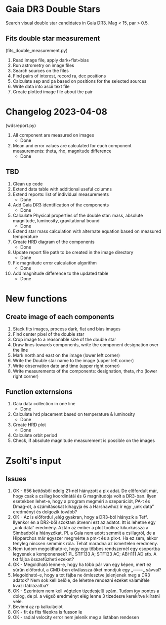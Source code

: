 # Gaia DR3 Double Stars
Search visual double star candidates in Gaia DR3. Mag &lt; 15, par > 0.5.

## Fits double star measurement
(fits_double_measurement.py)
1. Read image file, apply dark+flat+bias
2. Run astrometry on image files
3. Search sources on the files
4. Find pairs of interest, record ra, dec positions
5. Calculate sep and pa based on positions for the selected sources
6. Write data into ascii text file
7. Create plotted image file about the pair

# Changelog 2023-04-08
(wdsreport.py)
1. All component are measured on images
    - Done
2. Mean and error values are calculated for each component measurements: theta, rho, magnitude difference
    - Done

## TBD
1. Clean up code
2. Extend data table with additional useful columns
3. Extend reports: list of individual measurements
    - Done
4. Add Gaia DR3 identification of the components
    - Done
5. Calculate Physical properties of the double star: mass, absolute magnitude, luminosity, gravitational bound
    - Done
6. Extend star mass calculation with alternate equation based on measured temperature
7. Create HRD diagram of the components
    - Done
8. Update report file path to be created in the image directory
    - Done
9. Fix magnitude error calculation algorithm
    - Done
10. Add magnitude difference to the updated table
    - Done


# New functions
## Create image of each components
1. Stack fits images, process dark, flat and bias images
2. Find center pixel of the double star
3. Crop image to a reasonable size of the double star
4. Draw lines towards components, write the component designation over the line
5. Mark north and east on the image (lower left corner)
6. Write the Double star name to the image (upper left corner)
7. Write observation date and time (upper right corner)
8. Write measurements of the components: designation, theta, rho (lower right corner)

## Function externsions
1. Gaia data collection in one line
    - Done
2. Calculate hrd placement based on temperature & luminosity
    - Done
3. Create HRD plot
    - Done
4. Calculate orbit period
5. Check, if absolute magnitude measurement is possible on the images


# Zsolti's input
## Issues
1. OK - 656 kettősből eddig 21-nél hiányzott a plx adat. De előfordult már, hogy csak a csillag koordinátái és G magnitudója volt a DR3-ban.  Ilyen esetekben lehet-e, hogy a program megméri a szeparációt, PA-t és Dmag-ot, a számításokat kihagyja és a Harshawhoz ír egy „unk data” eredményt és dolgozik tovább?
2. OK - Az is előfordul ,elég gyakran, hogy a DR3-ból hiányzik a Teff. Ilyenkor én a DR2-ből szoktam átvenni ezt az adatot. Itt is lehetne egy „unk data” eredmény. Aztán az ember a plot toolhoz kikurkássza a Simbadból a hiányzókat. Pl. a Gaia nem adott semmit a csillagról, de a Hipparchos már egyszer megmérte a pm-t és a plx-t. Ha ez sem, akkor tényleg nincsen semmink róla. Tehát maradna az ismertelen eredmény.
3. Nem tudom megoldható-e, hogy egy többes rendszernél egy csoportba legyenek a komponensek? PL STF133 A; STF133 AC; ABH111 AD stb. A txt fájba összefűzheti ezeket?
4. OK - Megoldható lenne-e, hogy ha több pár van egy képen, mert ez sűrűn előfordul, a CMD-ben elválassza őket mondjuk egy „-----„ sávval?
5. Megoldható-e, hogy a txt fájba ne ömlesztve jelenjenek meg a DR3 adatok? Nem sok kell belőle, de lehetne rendezni ezeket valamiféle kvázi táblázatba?
6. OK - Szerintem nem kell végtelen tizedesjelű szám. Tudom így pontos a dolog, de pl. a végső eredményt elég lenne 3 tizedesre kerekítve kiíratni vele.
7. Bevinni az rp kalkulációt
8. OK - fit és fits fileokra is fusson le
9. OK - radial velocity error nem jelenik meg a listában rendesen